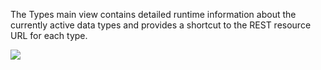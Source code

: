 The Types main view contains detailed runtime information about the currently active data types and provides a shortcut to the REST resource URL for each type.

<img src="/types.png_thumb_300x169" class="zoomable"/>
